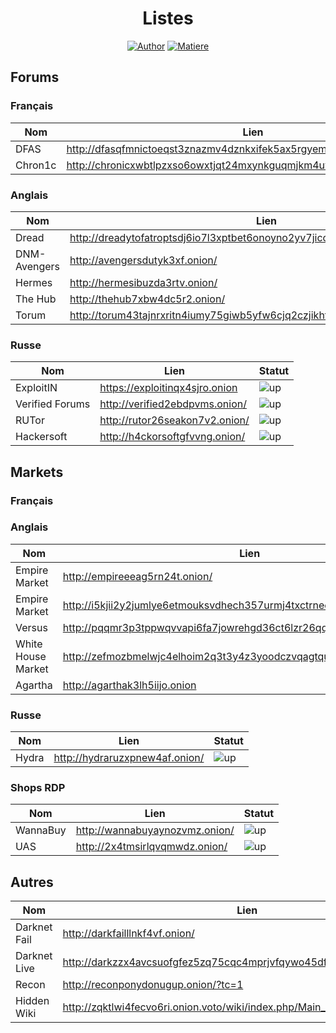
<h1 align="center">Listes </h1>

<div align="center">

[![Author](https://img.shields.io/badge/TYPE-ONIONS-yellowgreen.svg)](https://fr.wikipedia.org/wiki/Tor_(r%C3%A9seau))
[![Matiere](https://img.shields.io/badge/Auteur-ntaff-red.svg)](https://www.youtube.com/watch?v=dQw4w9WgXcQ)

</div>


## Forums

### Français

| Nom | Lien | Statut
| ----------- | ----------- | ----------- |
| DFAS | http://dfasqfmnictoeqst3znazmv4dznkxifek5ax5rgyemmtb2d2abkzuoad.onion | ![up](https://img.shields.io/badge/Statut-UP-green) |
| Chron1c | http://chronicxwbtlpzxso6owxtjqt24mxynkguqmjkm4uyy5cqroaoadj2id.onion/ | ![up](https://img.shields.io/badge/Statut-UP-green) |


### Anglais



| Nom | Lien | Statut
| ----------- | ----------- | ----------- |
| Dread | http://dreadytofatroptsdj6io7l3xptbet6onoyno2yv7jicoxknyazubrad.onion/ | ![up](https://img.shields.io/badge/Statut-UP-green) |
| DNM-Avengers | http://avengersdutyk3xf.onion/ | ![up](https://img.shields.io/badge/Statut-UP-green) |
| Hermes | http://hermesibuzda3rtv.onion/ | ![up](https://img.shields.io/badge/Statut-UP-green) |
| The Hub | http://thehub7xbw4dc5r2.onion/ | ![up](https://img.shields.io/badge/Statut-UP-green) |
| Torum | http://torum43tajnrxritn4iumy75giwb5yfw6cjq2czjikhtcac67tfif2yd.onion/captcha/ | ![up](https://img.shields.io/badge/Statut-UP-green) |

### Russe

| Nom | Lien | Statut
| ----------- | ----------- | ----------- |
| ExploitIN | https://exploitinqx4sjro.onion | ![up](https://img.shields.io/badge/Statut-UP-green) |
| Verified Forums | http://verified2ebdpvms.onion/ | ![up](https://img.shields.io/badge/Statut-UP-green) |
| RUTor | http://rutor26seakon7v2.onion/ | ![up](https://img.shields.io/badge/Statut-UP-green) |
| Hackersoft | http://h4ckorsoftgfvvng.onion/ | ![up](https://img.shields.io/badge/Statut-UP-green) |




## Markets

### Français


### Anglais

| Nom | Lien | Statut
| ----------- | ----------- | ----------- |
| Empire Market | http://empireeeag5rn24t.onion/ | ![down](https://img.shields.io/badge/Statut-DOWN-red) |
| Empire Market | http://i5kjii2y2jumlye6etmouksvdhech357urmj4txctrneedl4vkfjbsqd.onion/ | ![up](https://img.shields.io/badge/Statut-UP-green) |
| Versus | http://pqqmr3p3tppwqvvapi6fa7jowrehgd36ct6lzr26qqormaqvh6gt4jyd.onion | ![up](https://img.shields.io/badge/Statut-UP-green) |
| White House Market | http://zefmozbmelwjc4elhoim2q3t3y4z3yoodczvqagtquvwzhx763f4jtyd.onion | ![up](https://img.shields.io/badge/Statut-UP-green) |
| Agartha | http://agarthak3lh5iijo.onion | ![up](https://img.shields.io/badge/Statut-UP-green) |




### Russe

| Nom | Lien | Statut
| ----------- | ----------- | ----------- |
| Hydra | http://hydraruzxpnew4af.onion/ | ![up](https://img.shields.io/badge/Statut-UP-green) |

### Shops RDP

| Nom | Lien | Statut
| ----------- | ----------- | ----------- |
| WannaBuy | http://wannabuyaynozvmz.onion/ | ![up](https://img.shields.io/badge/Statut-UP-green) |
| UAS | http://2x4tmsirlqvqmwdz.onion/ | ![up](https://img.shields.io/badge/Statut-UP-green) |



## Autres

| Nom | Lien | Statut
| ----------- | ----------- | ----------- |
| Darknet Fail | http://darkfailllnkf4vf.onion/ | ![up](https://img.shields.io/badge/Statut-UP-green) |
| Darknet Live | http://darkzzx4avcsuofgfez5zq75cqc4mprjvfqywo45dfcaxrwqg6qrlfid.onion/ | ![up](https://img.shields.io/badge/Statut-UP-green) |
| Recon | http://reconponydonugup.onion/?tc=1 | ![up](https://img.shields.io/badge/Statut-UP-green) |
| Hidden Wiki | http://zqktlwi4fecvo6ri.onion.voto/wiki/index.php/Main_Page | ![up](https://img.shields.io/badge/Statut-UP-green) |
